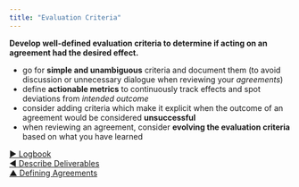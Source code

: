 ```yaml
---
title: "Evaluation Criteria"
---
```



**Develop well-defined evaluation criteria to determine if acting on an agreement had the desired effect.**

-   go for **simple and unambiguous** criteria and document them (to avoid discussion or unnecessary dialogue when reviewing your <dfn data-info="Agreement: An agreed upon guideline, process or protocol designed to guide the flow of value.">agreements</dfn>)
-   define **actionable metrics** to continuously track effects and spot deviations from <dfn data-info="Intended Outcome: The expected result of an agreement, action, project or strategy.">intended outcome</dfn>
-   consider adding criteria which make it explicit when the outcome of an agreement would be considered **unsuccessful**
-   when reviewing an agreement, consider **evolving the evaluation criteria** based on what you have learned


[&#9654; Logbook](logbook.html)<br/>[&#9664; Describe Deliverables](describe-deliverables.html)<br/>[&#9650; Defining Agreements](defining-agreements.html)


